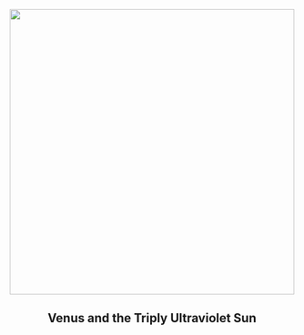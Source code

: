 
<p align="center"><img src="https://apod.nasa.gov/apod/image/2503/SunVenusUv3_SdoDove_960.jpg" width="500" height="500"></p>
<h2 align="center"> Venus and the Triply Ultraviolet Sun </h2>
